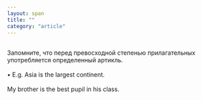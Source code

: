 ```yaml
---
layout: span
title: ""
category: "article"
---
```

<span class="rules"><br>Запомните, что перед превосходной степенью прилагательных употребляется определенный артикль.<br><br>
• E.g. Asia is the largest continent.<br><br>
My brother is the best pupil in his class.<br></span>